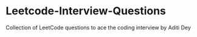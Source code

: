 # Leetcode-Interview-Questions
Collection of LeetCode questions to ace the coding interview by Aditi Dey
